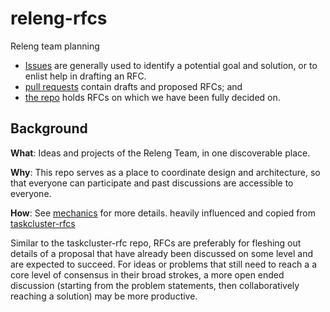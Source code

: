 # releng-rfcs

Releng team planning

* [Issues](https://github.com/mozilla-releng/releng-rfcs/issues) are generally used to identify a potential goal and solution, or to enlist help in drafting an RFC.
* [pull requests](https://github.com/mozilla-releng/releng-rfcs/pulls) contain drafts and proposed RFCs; and
* [the repo](rfcs/) holds RFCs on which we have been fully decided on.

## Background

**What**: Ideas and projects of the Releng Team, in one discoverable place.

**Why**: This repo serves as a place to coordinate design and architecture, so that everyone can participate and past discussions are accessible to everyone.

**How**: See [mechanics](mechanics.md) for more details. heavily influenced and copied from [taskcluster-rfcs](https://github.com/taskcluster/taskcluster-rfcs)

Similar to the taskcluster-rfc repo, RFCs are preferably for fleshing out details of a proposal that have already been discussed on some level and are expected to succeed. For ideas or problems that still need to reach a a core level of consensus in their broad strokes, a more open ended discussion (starting from the problem statements, then collaboratively reaching a solution) may be more productive.
